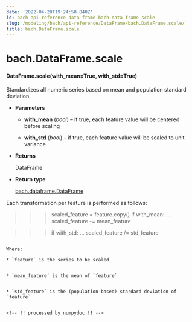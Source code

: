 ```yaml
---
date: '2022-04-28T19:24:58.840Z'
id: bach-api-reference-data-frame-bach-data-frame-scale
slug: /modeling/bach/api-reference/DataFrame/bach.DataFrame.scale/
title: bach.DataFrame.scale
---
```


# bach.DataFrame.scale


#### DataFrame.scale(with_mean=True, with_std=True)
Standardizes all numeric series based on mean and population standard deviation.


* **Parameters**

    
    * **with_mean** (*bool*) – if true, each feature value will be centered before scaling


    * **with_std** (*bool*) – if true, each feature value will be scaled to unit variance



* **Returns**

    DataFrame



* **Return type**

    [bach.dataframe.DataFrame](/docs/modeling/bach/api-reference/DataFrame/bach.DataFrame/#bach.DataFrame)


Each transformation per feature is performed as follows:

<!-- import pandas
data = {'index': ['a', 'b', 'c', 'd'], 'feature': [1, 2, 3, 4]}
pdf = pandas.DataFrame(data)
df = DataFrame.from_pandas(engine=engine, df=pdf, convert_objects=True)
df = df.set_index('index')
agg_df = df.agg(['mean', 'std_pop'], numeric_only=True)

feature = df['feature']
mean_feature = agg_df['feature_mean']
std_feature = agg_df['feature_std_pop']
with_mean = True
with_std = True -->
>>> scaled_feature = feature.copy()
>>> if with_mean:
...     scaled_feature -= mean_feature

>>> if with_std:
...     scaled_feature /= std_feature
```

Where:

* `feature` is the series to be scaled


* `mean_feature` is the mean of `feature`


* `std_feature` is the (population-based) stardard deviation of `feature`


<!-- !! processed by numpydoc !! -->
